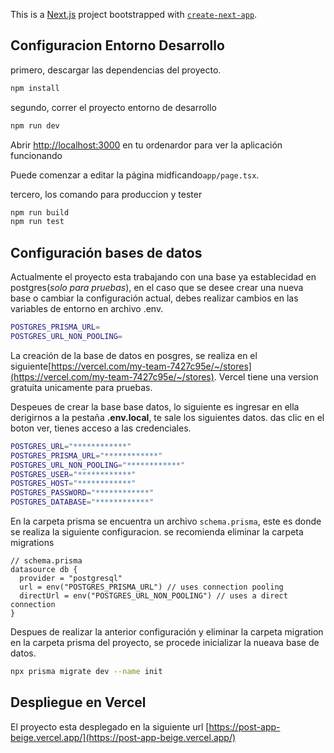 This is a [Next.js](https://nextjs.org/) project bootstrapped with [`create-next-app`](https://github.com/vercel/next.js/tree/canary/packages/create-next-app).

## Configuracion Entorno Desarrollo

primero, descargar las dependencias del proyecto.

```bash
npm install
```

segundo, correr el proyecto entorno de desarrollo

```bash
npm run dev
```

Abrir [http://localhost:3000](http://localhost:3000) en tu ordenardor para ver la aplicación funcionando

Puede comenzar a editar la página midficando`app/page.tsx`.

tercero, los comando para produccion y tester

```bash
npm run build
npm run test
```

## Configuración bases de datos

Actualmente el proyecto esta trabajando con una base ya establecidad en postgres(_solo para pruebas_), en el caso que se desee crear una nueva base o cambiar la configuración actual, debes realizar cambios en las variables de entorno en archivo .env.

```bash
POSTGRES_PRISMA_URL=
POSTGRES_URL_NON_POOLING=
```

La creación de la base de datos en posgres, se realiza en el siguiente[https://vercel.com/my-team-7427c95e/~/stores](https://vercel.com/my-team-7427c95e/~/stores). Vercel tiene una version gratuita unicamente para pruebas.

Despeues de crear la base base datos, lo siguiente es ingresar en ella derigirnos a la pestaña **.env.local**, te sale los siguientes datos. das clic en el boton ver, tienes acceso a las credenciales.

```bash
POSTGRES_URL="************"
POSTGRES_PRISMA_URL="************"
POSTGRES_URL_NON_POOLING="************"
POSTGRES_USER="************"
POSTGRES_HOST="************"
POSTGRES_PASSWORD="************"
POSTGRES_DATABASE="************"

```

En la carpeta prisma se encuentra un archivo `schema.prisma`, este es donde se realiza la siguiente configuracion. se recomienda eliminar la carpeta migrations

```prisma
// schema.prisma
datasource db {
  provider = "postgresql"
  url = env("POSTGRES_PRISMA_URL") // uses connection pooling
  directUrl = env("POSTGRES_URL_NON_POOLING") // uses a direct connection
}
```

Despues de realizar la anterior configuración y eliminar la carpeta migration en la carpeta prisma del proyecto, se procede inicializar la nueava base de datos.

```bash
npx prisma migrate dev --name init
```

## Despliegue en Vercel

El proyecto esta desplegado en la siguiente url [https://post-app-beige.vercel.app/](https://post-app-beige.vercel.app/)
